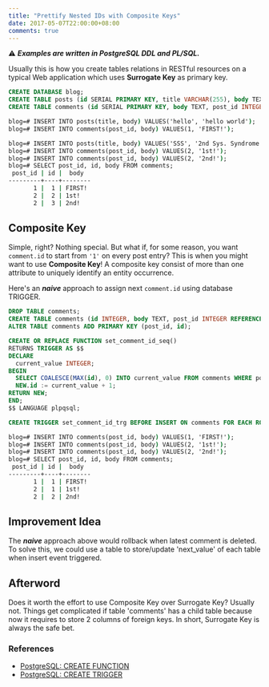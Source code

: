```yaml
---
title: "Prettify Nested IDs with Composite Keys"
date: 2017-05-07T22:00:00+08:00
comments: true
---
```


:warning: ***Examples are written in PostgreSQL DDL and PL/SQL.***

Usually this is how you create tables relations in RESTful resources on a typical Web application which uses **Surrogate Key** as primary key.

```sql
CREATE DATABASE blog;
CREATE TABLE posts (id SERIAL PRIMARY KEY, title VARCHAR(255), body TEXT);
CREATE TABLE comments (id SERIAL PRIMARY KEY, body TEXT, post_id INTEGER REFERENCES posts(id));
```

```cmd
blog=# INSERT INTO posts(title, body) VALUES('hello', 'hello world');
blog=# INSERT INTO comments(post_id, body) VALUES(1, 'FIRST!');

blog=# INSERT INTO posts(title, body) VALUES('SSS', '2nd Sys. Syndrome');
blog=# INSERT INTO comments(post_id, body) VALUES(2, '1st!');
blog=# INSERT INTO comments(post_id, body) VALUES(2, '2nd!');
blog=# SELECT post_id, id, body FROM comments;
 post_id | id |  body  
---------+----+--------
       1 |  1 | FIRST!
       2 |  2 | 1st!
       2 |  3 | 2nd!
```

## Composite Key

Simple, right? Nothing special.
But what if, for some reason, you want `comment.id` to start from `'1'` on every post entry?
This is when you might want to use **Composite Key**! A composite key consist of more than one attribute to uniquely identify an entity occurrence.

Here's an _**naive**_ approach to assign next `comment.id` using database TRIGGER.

```sql
DROP TABLE comments;
CREATE TABLE comments (id INTEGER, body TEXT, post_id INTEGER REFERENCES posts(id));
ALTER TABLE comments ADD PRIMARY KEY (post_id, id);

CREATE OR REPLACE FUNCTION set_comment_id_seq()
RETURNS TRIGGER AS $$
DECLARE
  current_value INTEGER;
BEGIN
  SELECT COALESCE(MAX(id), 0) INTO current_value FROM comments WHERE post_id = NEW.post_id;
  NEW.id := current_value + 1;
RETURN NEW;
END;
$$ LANGUAGE plpqsql;

CREATE TRIGGER set_comment_id_trg BEFORE INSERT ON comments FOR EACH ROW EXECUTE PROCEDURE set_comment_id_seq();
```

```cmd
blog=# INSERT INTO comments(post_id, body) VALUES(1, 'FIRST!');
blog=# INSERT INTO comments(post_id, body) VALUES(2, '1st!');
blog=# INSERT INTO comments(post_id, body) VALUES(2, '2nd!');
blog=# SELECT post_id, id, body FROM comments;
 post_id | id |  body  
---------+----+--------
       1 |  1 | FIRST!
       2 |  1 | 1st!
       2 |  2 | 2nd!
```

## Improvement Idea
The _**naive**_ approach above would rollback when latest comment is deleted. To solve this, we could use a table to store/update 'next_value' of each table when insert event triggered.

## Afterword
Does it worth the effort to use Composite Key over Surrogate Key? Usually not.
Things get complicated if table 'comments' has a child table because now it requires to store 2 columns of foreign keys.
In short, Surrogate Key is always the safe bet.


### References
- [PostgreSQL: CREATE FUNCTION](https://www.postgresql.org/docs/current/static/sql-createfunction.html)
- [PostgreSQL: CREATE TRIGGER](https://www.postgresql.org/docs/current/static/sql-createtrigger.html)
